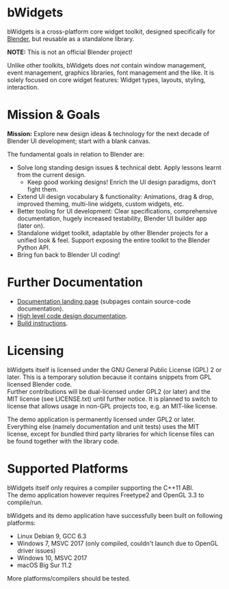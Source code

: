 bWidgets
========

bWidgets is a cross-platform core widget toolkit, designed specifically for
[Blender](https://www.blender.org/), but reusable as a standalone library.

__NOTE:__ This is not an official Blender project!

Unlike other toolkits, bWidgets does _not_ contain window management, event
management, graphics libraries, font management and the like. It is solely
focused on core widget features: Widget types, layouts, styling, interaction.

Mission & Goals
===============

__Mission:__ Explore new design ideas & technology for the next decade of
Blender UI development; start with a blank canvas.

The fundamental goals in relation to Blender are:
* Solve long standing design issues & technical debt. Apply lessons learnt from
  the current design.
  * Keep good working designs! Enrich the UI design paradigms, don’t fight them.
* Extend UI design vocabulary & functionality: Animations, drag & drop, improved
  theming, multi-line widgets, custom widgets, etc.
* Better tooling for UI development: Clear specifications, comprehensive
  documentation, hugely increased testability, Blender UI builder app (later
  on).
* Standalone widget toolkit, adaptable by other Blender projects for a unified
  look & feel. Support exposing the entire toolkit to the Blender Python API.
* Bring fun back to Blender UI coding!

Further Documentation
=====================
* [Documentation landing page](https://julianeisel.github.io/bWidgets/index.html)
  (subpages contain source-code documentation).
* [High level code design documentation](https://julianeisel.github.io/bWidgets/md_docs_bWidgets_about.html).
* [Build instructions](https://julianeisel.github.io/bWidgets/md_docs_build_instructions.html).


Licensing
========

bWidgets itself is licensed under the GNU General Public License (GPL) 2 or
later. This is a temporary solution because it contains snippets from GPL
licensed Blender code.  
Further contributions will be dual-licensed under GPL2 (or later) and the MIT
license (see LICENSE.txt) until further notice. It is planned to switch to
license that allows usage in non-GPL projects too, e.g. an MIT-like license.

The demo application is permanently licensed under GPL2 or later. Everything
else (namely documentation and unit tests) uses the MIT license, except for
bundled third party libraries for which license files can be found together
with the library code.


# Supported Platforms

bWidgets itself only requires a compiler supporting the C++11 ABI.<br/>
The demo application however requires Freetype2 and OpenGL 3.3 to compile/run.

bWidgets and its demo application have successfully been built on following
platforms:
* Linux Debian 9, GCC 6.3
* Windows 7, MSVC 2017 (only compiled, couldn't launch due to OpenGL driver
issues)
* Windows 10, MSVC 2017
* macOS Big Sur 11.2

More platforms/compilers should be tested.
